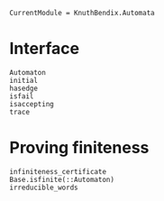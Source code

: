 ```@meta
CurrentModule = KnuthBendix.Automata
```

# Interface

```@docs
Automaton
initial
hasedge
isfail
isaccepting
trace

```

# Proving finiteness

```@docs
infiniteness_certificate
Base.isfinite(::Automaton)
irreducible_words
```

